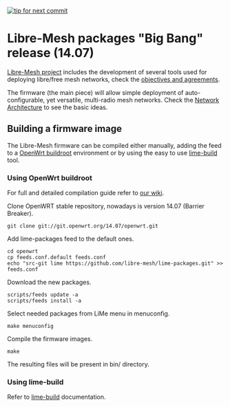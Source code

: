 [![tip for next commit](http://tip4commit.com/projects/804.svg)](http://tip4commit.com/projects/804)

# Libre-Mesh packages "Big Bang" release (14.07)

[Libre-Mesh project][5] includes the development of several tools used for deploying libre/free mesh networks, check the [objectives and agreements][3].

The firmware (the main piece) will allow simple deployment of auto-configurable, yet versatile, multi-radio mesh networks. Check the [Network Architecture][4] to see the basic ideas.

## Building a firmware image

The Libre-Mesh firmware can be compiled either manually, adding the feed to a [OpenWrt buildroot][1] environment or by using the easy to use [lime-build][2] tool.

### Using OpenWrt buildroot

For full and detailed compilation guide refer to [our wiki][6].

Clone OpenWRT stable repository, nowadays is version 14.07 (Barrier Breaker).

    git clone git://git.openwrt.org/14.07/openwrt.git

Add lime-packages feed to the default ones.

    cd openwrt
    cp feeds.conf.default feeds.conf
    echo "src-git lime https://github.com/libre-mesh/lime-packages.git" >> feeds.conf

Download the new packages.

    scripts/feeds update -a
    scripts/feeds install -a

Select needed packages from LiMe menu in menuconfig.

    make menuconfig

Compile the firmware images.

    make

The resulting files will be present in bin/ directory.

### Using lime-build

Refer to [lime-build][2] documentation.

[1]: http://wiki.openwrt.org/doc/start#building_openwrt
[2]: https://github.com/libre-mesh/lime-build
[3]: http://libre-mesh.org/projects/libre-mesh/wiki/Objectives
[4]: http://libre-mesh.org/projects/libre-mesh/wiki/Network_Architecture
[5]: http://libre-mesh.org/
[6]: http://libre-mesh.org/projects/libre-mesh/wiki/Compile_Manually
